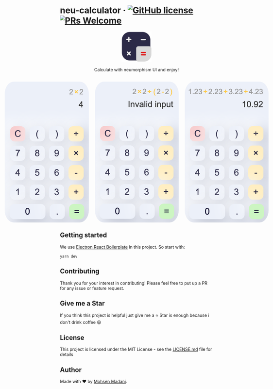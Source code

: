 # neu-calculator &middot; [![GitHub license](https://img.shields.io/badge/license-MIT-blue.svg)](https://github.com/moh3n9595/neu-calculator/blob/master/LICENSE) [![PRs Welcome](https://img.shields.io/badge/PRs-welcome-orange.svg)](https://github.com/moh3n9595/neu-calculator/compare)



<p align="center">
    <img src="./images/logo.png" width="100" height="100">
  <br>
  <p align="center">
    Calculate with neumorphism UI and enjoy!
  </p>
  <br>
  <div style="display:flex;justify-content: center;">
    <img src="./images/sc1.png"   style="padding: 0 10px; border-radius: 40px">
    <img src="./images/sc2.png"   style="padding: 0 10px; border-radius: 40px">
    <img src="./images/sc3.png"   style="padding: 0 10px; border-radius: 40px">
  </div>
</p>

## Getting started

We use [Electron React Boilerplate](https://github.com/electron-react-boilerplate/electron-react-boilerplate) in this project. So start with:
```
yarn dev
```

## Contributing

Thank you for your interest in contributing! Please feel free to put up a PR for any issue or feature request.

## Give me a Star

If you think this project is helpful just give me a ⭐️ Star is enough because i don't drink coffee 😃

## License

This project is licensed under the MIT License - see the [LICENSE.md](https://github.com/moh3n9595/neu-calculator/blob/master/LICENSE) file for details

## Author

Made with ❤️ by [Mohsen Madani](https://github.com/moh3n9595).